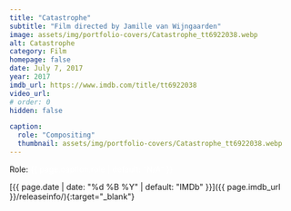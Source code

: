 ```yaml
---
title: "Catastrophe"
subtitle: "Film directed by Jamille van Wijngaarden"
image: assets/img/portfolio-covers/Catastrophe_tt6922038.webp
alt: Catastrophe
category: Film
homepage: false
date: July 7, 2017
year: 2017
imdb_url: https://www.imdb.com/title/tt6922038
video_url: 
# order: 0
hidden: false

caption:
  role: "Compositing"
  thumbnail: assets/img/portfolio-covers/Catastrophe_tt6922038.webp
---
```

Role: <span style="color:white">{{ page.caption.role | default: "N/A" }}</span>

[{{ page.date | date: "%d %B %Y" | default: "IMDb" }}]({{ page.imdb_url }}/releaseinfo/){:target="_blank"}


